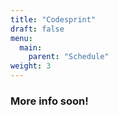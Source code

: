 ```yaml
---
title: "Codesprint"
draft: false
menu:
  main:
    parent: "Schedule"
weight: 3
---
```


### **More info soon!**
